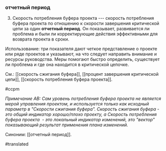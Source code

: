 ### отчетный период

3. Скорость потребления буфера проекта --- скорость потребления буфера проекта по отношению к скорости завершения критической цепи за один **отчетный период**. Он показывает, развивается ли проблема и были ли корректирующие действия эффективными для возврата проекта в сроки.

Использование: три показателя дают четкое представление о проекте или ряде проектов и указывают, на что следует направить внимание и ресурсы руководства. Меры помогают быстро определить, существует ли проблема и где она находится в критической цепочке.

См.: [[скорость сжигания буфера]], [[процент завершения критической цепи]], [[скорость потребления буфера проекта]].

#ccpm

*Примечание АВ: Сам уровень потребления буфера проекта не является мерой управления проектом, и используется только как исходный параметр в "Скорости сжигания буфера". Скорость сжигания буфера - это общий индикатор хорошо/плохо проекту, а Скорость потребления буфера проекта  - это локальный индикатор изменений, это "вектор" показывающий результат применения плана изменений.*

Синоним: [[отчетный период]].

#translated
